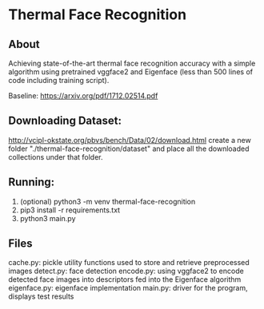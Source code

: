 # Thermal Face Recognition

## About

Achieving state-of-the-art thermal face recognition accuracy with a simple algorithm using pretrained vggface2 and Eigenface (less than 500 lines of code including training script).

Baseline: https://arxiv.org/pdf/1712.02514.pdf

## Downloading Dataset:

http://vcipl-okstate.org/pbvs/bench/Data/02/download.html
create a new folder "./thermal-face-recognition/dataset" and place all the downloaded collections under that folder.

## Running:

1. (optional) python3 -m venv thermal-face-recognition
2. pip3 install -r requirements.txt
3. python3 main.py

## Files

cache.py: pickle utility functions used to store and retrieve preprocessed images
detect.py: face detection
encode.py: using vggface2 to encode detected face images into descriptors fed into the Eigenface algorithm
eigenface.py: eigenface implementation
main.py: driver for the program, displays test results
